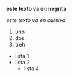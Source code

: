 **este texto va en negrita**

*este texto va en cursiva*

1. uno
2. dos
3. treh

* lista 1
* lista 2
  * lista 4
